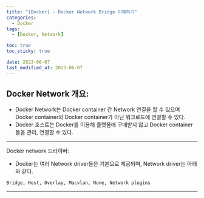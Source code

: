 ```yaml
---
title: "[Docker] - Docker Network Bridge 이해하기"
categories:
  - Docker
tags:
  - [Docker, Network]

toc: true
toc_sticky: true

date: 2023-06-07
last_modified_at: 2023-06-07
---
```


## Docker Network 개요:
- Docker Network는 Docker container 간 Network 연결을 할 수 있으며 Docker container와 Docker container가 아닌 워크로드에 연결할 수 있다.
- Docker 호스트는 Docker를 이용해 플랫폼에 구애받지 않고 Docker container들을 관리, 연결할 수 있다.

* * *

Docker network 드라이버:
- Docker는 여러 Network driver들은 기본으로 제공되며, Network driver는 아래와 같다. 
```html
Bridge, Host, Overlay, Macvlan, None, Network plugins
```

* * *